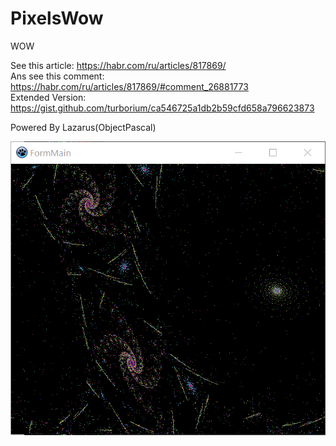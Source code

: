 # PixelsWow
WOW

See this article: https://habr.com/ru/articles/817869/  
Ans see this comment: https://habr.com/ru/articles/817869/#comment_26881773  
Extended Version: https://gist.github.com/turborium/ca546725a1db2b59cfd658a796623873  

Powered By Lazarus(ObjectPascal)

![wow](wow.png)
